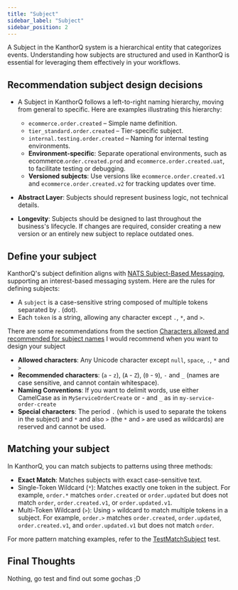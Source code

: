 ```yaml
---
title: "Subject"
sidebar_label: "Subject"
sidebar_position: 2
---
```


A Subject in the KanthorQ system is a hierarchical entity that categorizes events. Understanding how subjects are structured and used in KanthorQ is essential for leveraging them effectively in your workflows.

## Recommendation subject design decisions

- A Subject in KanthorQ follows a left-to-right naming hierarchy, moving from general to specific. Here are examples illustrating this hierarchy:

  - `ecommerce.order.created` – Simple name definition.
  - `tier_standard.order.created` – Tier-specific subject.
  - `internal.testing.order.created` – Naming for internal testing environments.
  - **Environment-specific**: Separate operational environments, such as ecommerce.`order.created.prod` and `ecommerce.order.created.uat`, to facilitate testing or debugging.
  - **Versioned subjects**: Use versions like `ecommerce.order.created.v1` and `ecommerce.order.created.v2` for tracking updates over time.

- **Abstract Layer**: Subjects should represent business logic, not technical details.
- **Longevity**: Subjects should be designed to last throughout the business's lifecycle. If changes are required, consider creating a new version or an entirely new subject to replace outdated ones.

## Define your subject

KanthorQ's subject definition aligns with [NATS Subject-Based Messaging](https://docs.nats.io/nats-concepts/subjects), supporting an interest-based messaging system. Here are the rules for defining subjects:

- A `subject` is a case-sensitive string composed of multiple tokens separated by . (dot).
- Each `token` is a string, allowing any character except `.`, `*`, and `>`.

There are some recommendations from the section [Characters allowed and recommended for subject names](https://docs.nats.io/nats-concepts/subjects#characters-allowed-and-recommended-for-subject-names) I would recommend when you want to design your subject

- **Allowed characters**: Any Unicode character except `null`, `space`, `.`, `*` and `>`
- **Recommended characters**: (`a` - `z`), (`A` - `Z`), (`0` - `9`), `-` and `_` (names are case sensitive, and cannot contain whitespace).
- **Naming Conventions**: If you want to delimit words, use either CamelCase as in `MyServiceOrderCreate` or - and `_` as in `my-service-order-create`
- **Special characters**: The period `.` (which is used to separate the tokens in the subject) and `*` and also `>` (the `*` and `>` are used as wildcards) are reserved and cannot be used.

## Matching your subject

In KanthorQ, you can match subjects to patterns using three methods:

- **Exact Match**: Matches subjects with exact case-sensitive text.
- Single-Token Wildcard (`*`): Matches exactly one token in the subject. For example, `order.*` matches `order.created` or `order.updated` but does not match `order`, `order.created.v1`, or `order.updated.v1`.
- Multi-Token Wildcard (`>`): Using `>` wildcard to match multiple tokens in a subject. For example, `order.>` matches `order.created`, `order.updated`, `order.created.v1`, and `order.updated.v1` but does not match `order`.

For more pattern matching examples, refer to the [TestMatchSubject](https://github.com/kanthorlabs/kanthorq/blob/main/core/utils_test.go) test.

## Final Thoughts

Nothing, go test and find out some gochas ;D
